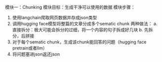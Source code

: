 模块一：Chunking
模块目标：生成干净可以使用的数据
模块步骤：
1. 使用langchain爬取网页数据并存成json类型
2. 调用hugging face模型将整篇的文章分成多个sematic chunk
	两种做法：
        a. 直接拆分：极大可能会拆分的过细，将一个内容的句子拆成好几块
        b. 先拆分，后拼接
3. 对于每个sematic chunk，生成该chunk能回答的问题（hugging face pretrain或者llm）
4. 将问题塞进json返还json
